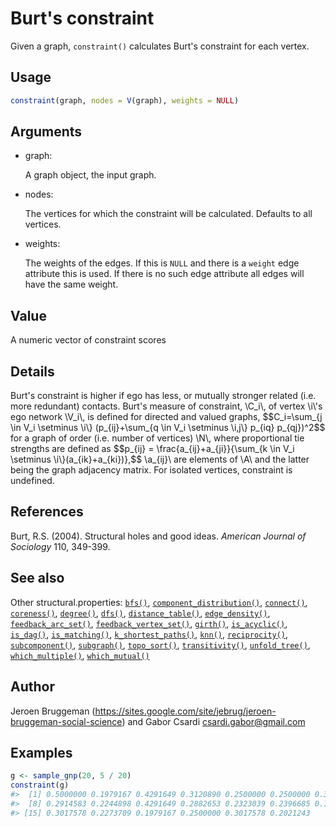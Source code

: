 # Burt's constraint

Given a graph, `constraint()` calculates Burt's constraint for each
vertex.

## Usage

``` r
constraint(graph, nodes = V(graph), weights = NULL)
```

## Arguments

- graph:

  A graph object, the input graph.

- nodes:

  The vertices for which the constraint will be calculated. Defaults to
  all vertices.

- weights:

  The weights of the edges. If this is `NULL` and there is a `weight`
  edge attribute this is used. If there is no such edge attribute all
  edges will have the same weight.

## Value

A numeric vector of constraint scores

## Details

Burt's constraint is higher if ego has less, or mutually stronger
related (i.e. more redundant) contacts. Burt's measure of constraint,
\\C_i\\, of vertex \\i\\'s ego network \\V_i\\, is defined for directed
and valued graphs, \$\$C_i=\sum\_{j \in V_i \setminus \\i\\}
(p\_{ij}+\sum\_{q \in V_i \setminus \\i,j\\} p\_{iq} p\_{qj})^2\$\$ for
a graph of order (i.e. number of vertices) \\N\\, where proportional tie
strengths are defined as \$\$p\_{ij} = \frac{a\_{ij}+a\_{ji}}{\sum\_{k
\in V_i \setminus \\i\\}(a\_{ik}+a\_{ki})},\$\$ \\a\_{ij}\\ are elements
of \\A\\ and the latter being the graph adjacency matrix. For isolated
vertices, constraint is undefined.

## References

Burt, R.S. (2004). Structural holes and good ideas. *American Journal of
Sociology* 110, 349-399.

## See also

Other structural.properties:
[`bfs()`](https://r.igraph.org/reference/bfs.md),
[`component_distribution()`](https://r.igraph.org/reference/components.md),
[`connect()`](https://r.igraph.org/reference/ego.md),
[`coreness()`](https://r.igraph.org/reference/coreness.md),
[`degree()`](https://r.igraph.org/reference/degree.md),
[`dfs()`](https://r.igraph.org/reference/dfs.md),
[`distance_table()`](https://r.igraph.org/reference/distances.md),
[`edge_density()`](https://r.igraph.org/reference/edge_density.md),
[`feedback_arc_set()`](https://r.igraph.org/reference/feedback_arc_set.md),
[`feedback_vertex_set()`](https://r.igraph.org/reference/feedback_vertex_set.md),
[`girth()`](https://r.igraph.org/reference/girth.md),
[`is_acyclic()`](https://r.igraph.org/reference/is_acyclic.md),
[`is_dag()`](https://r.igraph.org/reference/is_dag.md),
[`is_matching()`](https://r.igraph.org/reference/matching.md),
[`k_shortest_paths()`](https://r.igraph.org/reference/k_shortest_paths.md),
[`knn()`](https://r.igraph.org/reference/knn.md),
[`reciprocity()`](https://r.igraph.org/reference/reciprocity.md),
[`subcomponent()`](https://r.igraph.org/reference/subcomponent.md),
[`subgraph()`](https://r.igraph.org/reference/subgraph.md),
[`topo_sort()`](https://r.igraph.org/reference/topo_sort.md),
[`transitivity()`](https://r.igraph.org/reference/transitivity.md),
[`unfold_tree()`](https://r.igraph.org/reference/unfold_tree.md),
[`which_multiple()`](https://r.igraph.org/reference/which_multiple.md),
[`which_mutual()`](https://r.igraph.org/reference/which_mutual.md)

## Author

Jeroen Bruggeman
(<https://sites.google.com/site/jebrug/jeroen-bruggeman-social-science>)
and Gabor Csardi <csardi.gabor@gmail.com>

## Examples

``` r
g <- sample_gnp(20, 5 / 20)
constraint(g)
#>  [1] 0.5000000 0.1979167 0.4291649 0.3120890 0.2500000 0.2500000 0.3333333
#>  [8] 0.2914583 0.2244898 0.4291649 0.2882653 0.2323039 0.2396685 0.1896287
#> [15] 0.3017578 0.2273709 0.1979167 0.2500000 0.3017578 0.2021243
```
